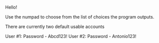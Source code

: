 Hello!

Use the numpad to choose from the list of choices the program outputs.

There are currently two default usable accounts

User #1: Password - Abcd123!
User #2: Password - Antonio123!
